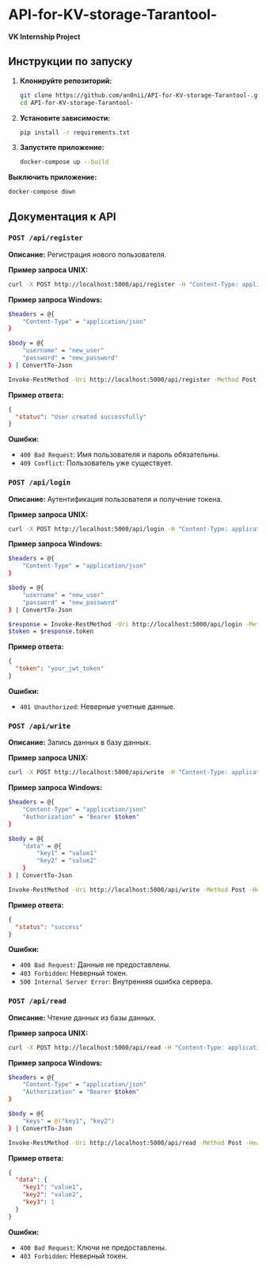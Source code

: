# API-for-KV-storage-Tarantool-
**VK Internship Project**

## Инструкции по запуску

1. **Клонируйте репозиторий:**
   ```sh
   git clone https://github.com/an0nii/API-for-KV-storage-Tarantool-.git
   cd API-for-KV-storage-Tarantool-
   ```

2. **Установите зависимости:**
   ```sh
   pip install -r requirements.txt
   ```

3. **Запустите приложение:**
   ```sh
   docker-compose up --build
   ```
   
**Выключить приложение:**
   ```sh
   docker-compose down
   ```

## Документация к API

### `POST /api/register`

**Описание:** Регистрация нового пользователя.

**Пример запроса UNIX:**
```sh
curl -X POST http://localhost:5000/api/register -H "Content-Type: application/json" -d '{"username": "new_user", "password": "new_password"}'
```

**Пример запроса Windows:**
```sh
$headers = @{
    "Content-Type" = "application/json"
}

$body = @{
    "username" = "new_user"
    "password" = "new_password"
} | ConvertTo-Json

Invoke-RestMethod -Uri http://localhost:5000/api/register -Method Post -Headers $headers -Body $body
```

**Пример ответа:**
```json
{
  "status": "User created successfully"
}
```

**Ошибки:**
- `400 Bad Request`: Имя пользователя и пароль обязательны.
- `409 Conflict`: Пользователь уже существует.

### `POST /api/login`

**Описание:** Аутентификация пользователя и получение токена.

**Пример запроса UNIX:**
```sh
curl -X POST http://localhost:5000/api/login -H "Content-Type: application/json" -d '{"username": "new_user", "password": "new_password"}'
```
**Пример запроса Windows:**
```sh
$headers = @{
    "Content-Type" = "application/json"
}

$body = @{
    "username" = "new_user"
    "password" = "new_password"
} | ConvertTo-Json

$response = Invoke-RestMethod -Uri http://localhost:5000/api/login -Method Post -Headers $headers -Body $body
$token = $response.token
```

**Пример ответа:**
```json
{
  "token": "your_jwt_token"
}
```

**Ошибки:**
- `401 Unauthorized`: Неверные учетные данные.

### `POST /api/write`

**Описание:** Запись данных в базу данных.

**Пример запроса UNIX:**
```sh
curl -X POST http://localhost:5000/api/write -H "Content-Type: application/json" -H "Authorization: Bearer your_jwt_token" -d '{"data": {"key1": "value1", "key2": "value2", "key3": 1}}'
```

**Пример запроса Windows:**
```sh
$headers = @{
    "Content-Type" = "application/json"
    "Authorization" = "Bearer $token"
}

$body = @{
    "data" = @{
        "key1" = "value1"
        "key2" = "value2"
    }
} | ConvertTo-Json

Invoke-RestMethod -Uri http://localhost:5000/api/write -Method Post -Headers $headers -Body $body
```

**Пример ответа:**
```json
{
  "status": "success"
}
```

**Ошибки:**
- `400 Bad Request`: Данные не предоставлены.
- `403 Forbidden`: Неверный токен.
- `500 Internal Server Error`: Внутренняя ошибка сервера.

### `POST /api/read`

**Описание:** Чтение данных из базы данных.

**Пример запроса UNIX:**
```sh
curl -X POST http://localhost:5000/api/read -H "Content-Type: application/json" -H "Authorization: Bearer your_jwt_token" -d '{"keys": ["key1", "key2", "key3"]}'
```

**Пример запроса Windows:**
```sh
$headers = @{
    "Content-Type" = "application/json"
    "Authorization" = "Bearer $token"
}

$body = @{
    "keys" = @("key1", "key2")
} | ConvertTo-Json

Invoke-RestMethod -Uri http://localhost:5000/api/read -Method Post -Headers $headers -Body $body
```

**Пример ответа:**
```json
{
  "data": {
    "key1": "value1",
    "key2": "value2",
    "key3": 1
  }
}
```

**Ошибки:**
- `400 Bad Request`: Ключи не предоставлены.
- `403 Forbidden`: Неверный токен.
